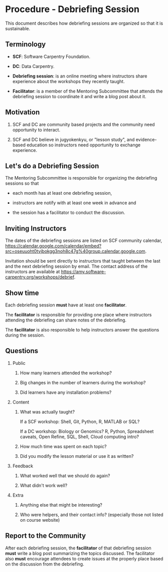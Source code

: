 # Procedure - Debriefing Session

This document describes how debriefing sessions
are organized so that it is sustainable.

## Terminology

-   **SCF**: Software Carpentry Foundation.

-   **DC**: Data Carpentry.

-   **Debriefing session**: is an online meeting
    where instructors share experience about the workshops
    they recently taught.

-   **Facilitator**: is a member of the Mentoring Subcommittee
    that attends the debriefing session to coordinate it
    and write a blog post about it.

## Motivation

1.  SCF and DC are community based projects
    and the community need opportunity to interact.

2.  SCF and DC believe in jugyokenkyu, or "lesson study",
    and evidence-based education
    so instructors need opportunity to exchange experience.

## Let's do a Debriefing Session

The Mentoring Subcommittee is responsible for organizing
the debriefing sessions so that

-   each month has at least one debriefing session,

-   instructors are notify with at least one week in advance and

-   the session has a facilitator to conduct the discussion.

## Inviting Instructors

The dates of the debriefing sessions are listed
on SCF community calendar,
https://calendar.google.com/calendar/embed?src=oseuuoht0tvjbokgg3noh8c47g%40group.calendar.google.com.

Invitation should be sent directly to instructors
that taught between the last and the next debriefing session by email.
The contact address of the instructors are available at
https://amy.software-carpentry.org/workshops/debrief.

## Show time

Each debriefing session **must** have at least one **facilitator**.

The **facilitator** is responsible for providing one place
where instructors attending the debriefing can share notes
of the debriefing.

The **facilitator** is also responsible
to help instructors answer the questions during the session.

## Questions

1.  Public

    1.  How many learners attended the workshop?

    2.  Big changes in the number of learners during the workshop?

    3.  Did learners have any installation problems?

2.  Content

    1.  What was actually taught?

        If a SCF workshop:
        Shell, Git, Python, R, MATLAB or SQL?

        If a DC workshop:
        Biology or Genomics?
        R, Python, Spreadsheet caveats, Open Refine, SQL, Shell,
        Cloud computing intro?

    2.  How much time was spent on each topic?

    3.  Did you modify the lesson material or use it as written?

3.  Feedback

    1.  What worked well that we should do again?

    2.  What didn't work well?

4.  Extra

    1.  Anything else that might be interesting?

    2.  Who were helpers, and their contact info?
        (especially those not listed on course website)

## Report to the Community

After each debriefing session,
the **facilitator** of that debriefing session **must**
write a blog post summarizing the topics discussed.
The facilitator also **must** encourage attendees to
create issues at the properly place based on the discussion
from the debriefing.
